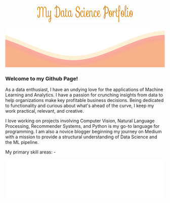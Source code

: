 <p align="center">
<img src="https://github.com/siddh30/siddh30/blob/main/My%20Data%20Science%20Portfolio.png" width="60%" height="55">
</p>	
<img src="https://github.com/siddh30/siddh30/blob/main/waves.svg" width="100%" height="125">

### Welcome to my Github Page!
As a data enthusiast, I have an undying love for the applications of Machine Learning and Analytics. I have a passion for crunching insights from data to help organizations make key profitable business decisions. Being dedicated to functionality and curious about what's ahead of the curve, I keep my work practical, relevant, and creative.

I love working on projects involving Computer Vision, Natural Language Processing, Recommender Systems, and Python is my go-to language for programming. I am also a novice blogger beginning my journey on Medium with a mission to provide a structural understanding of Data Science and the ML pipeline.

My primary skill areas: -

<img src="https://github.com/siddh30/siddh30/blob/main/tags.svg">
